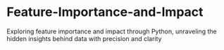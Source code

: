 # Feature-Importance-and-Impact
Exploring feature importance and impact through Python, unraveling the hidden insights behind data with precision and clarity
